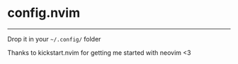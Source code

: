 # config.nvim
---
Drop it in your `~/.config/` folder

Thanks to kickstart.nvim for getting me started with neovim <3
